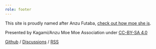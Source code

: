 ```yaml
---
role: footer
---
```


This site is proudly named after Anzu Futaba, [check out how moe she is](https://project-imas.wiki/Anzu_Futaba).

Presented by Kagami/Anzu Moe Moe Association under [CC-BY-SA 4.0](https://creativecommons.org/licenses/by-sa/4.0/legalcode)

[Github](https://github.com/KagamiChan/anzu.moe) / [Discussions](https://github.com/KagamiChan/anzu.moe/discussions) / [RSS](/rss.xml)
